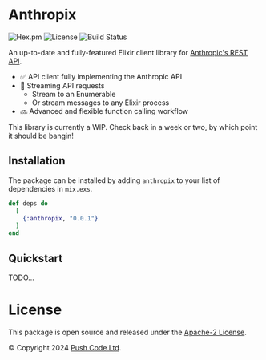 # Anthropix

![Hex.pm](https://img.shields.io/hexpm/v/anthropix?color=informational)
![License](https://img.shields.io/github/license/lebrunel/anthropix?color=informational)
![Build Status](https://img.shields.io/github/actions/workflow/status/lebrunel/anthropix/elixir.yml?branch=main)

An up-to-date and fully-featured Elixir client library for [Anthropic's REST API](https://docs.anthropic.com/claude/reference/getting-started-with-the-api).

- ✅ API client fully implementing the Anthropic API
- 🛜 Streaming API requests
  - Stream to an Enumerable
  - Or stream messages to any Elixir process
- 🔜 Advanced and flexible function calling workflow

This library is currently a WIP. Check back in a week or two, by which point it should be bangin!

## Installation

The package can be installed by adding `anthropix` to your list of dependencies in `mix.exs`.

```elixir
def deps do
  [
    {:anthropix, "0.0.1"}
  ]
end
```

## Quickstart

TODO...

# License

This package is open source and released under the [Apache-2 License](https://github.com/lebrunel/ollama/blob/master/LICENSE).

© Copyright 2024 [Push Code Ltd](https://www.pushcode.com/).
